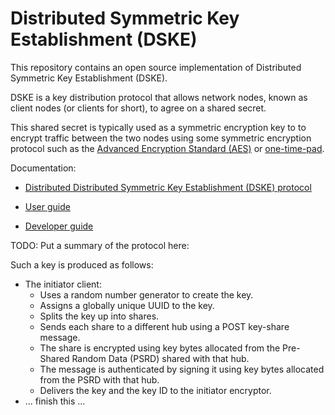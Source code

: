 # Distributed Symmetric Key Establishment (DSKE)

This repository contains an open source implementation of Distributed Symmetric Key Establishment
(DSKE).

DSKE is a key distribution protocol that allows network nodes, known as client nodes (or clients
for short), to agree on a shared secret.



This shared secret is typically used as a symmetric encryption key to to encrypt traffic between the
two nodes using some symmetric encryption protocol such as the
[Advanced Encryption Standard (AES)](https://en.wikipedia.org/wiki/Advanced_Encryption_Standard)
or
[one-time-pad](https://en.wikipedia.org/wiki/One-time_pad).

Documentation:

* [Distributed Distributed Symmetric Key Establishment (DSKE) protocol](docs/dske-protocol.md)

* [User guide](/docs/user-guide.md)

* [Developer guide](/docs/developer-guide.md)

TODO: Put a summary of the protocol here:

Such a key is produced as follows:
- The initiator client:
  - Uses a random number generator to create the key.
  - Assigns a globally unique UUID to the key.
  - Splits the key up into shares.
  - Sends each share to a different hub using a POST key-share message.
  - The share is encrypted using key bytes allocated from the Pre-Shared Random Data (PSRD) shared
    with that hub.
  - The message is authenticated by signing it using key bytes allocated from the PSRD with that
    hub.
  - Delivers the key and the key ID to the initiator encryptor.
- ... finish this ...

